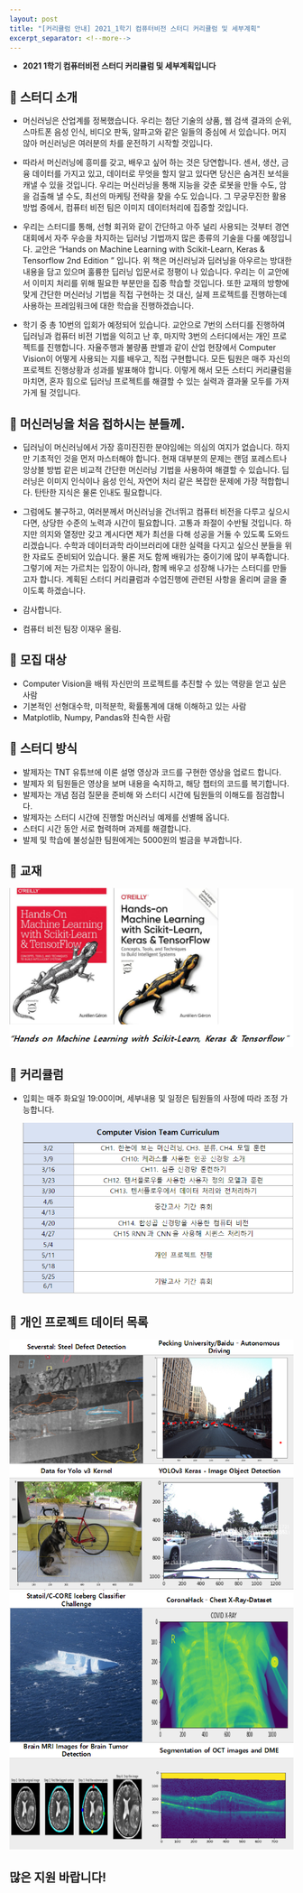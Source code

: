 ```yaml
---
layout: post
title: "[커리큘럼 안내] 2021_1학기 컴퓨터비전 스터디 커리큘럼 및 세부계획"
excerpt_separator: <!--more-->
---
```


- **2021 1학기 컴퓨터비전 스터디 커리큘럼 및 세부계획입니다**
<!--more-->

## 🔔 스터디 소개

-  머신러닝은 산업계를 정복했습니다. 우리는 첨단 기술의 상품, 웹 검색 결과의 순위, 스마트폰 음성 인식, 비디오 판독, 알파고와 같은 일들의 중심에 서 있습니다. 머지않아 머신러닝은 여러분의 차를 운전하기 시작할 것입니다. 
- 따라서 머신러닝에 흥미를 갖고, 배우고 싶어 하는 것은 당연합니다. 센서, 생산, 금융 데이터를 가지고 있고, 데이터로 무엇을 할지 알고 있다면 당신은 숨겨진 보석을 캐낼 수 있을 것입니다. 우리는 머신러닝을 통해 지능을 갖춘 로봇을 만들 수도, 암을 검출해 낼 수도, 최선의 마케팅 전략을 찾을 수도 있습니다. 그 무궁무진한 활용방법 중에서, 컴퓨터 비전 팀은 이미지 데이터처리에 집중할 것입니다.
- 우리는 스터디를 통해, 선형 회귀와 같이 간단하고 아주 널리 사용되는 것부터 경연 대회에서 자주 우승을 차지하는 딥러닝 기법까지 많은 종류의 기술을 다룰 예정입니다. 교안은 “Hands on Machine Learning with Scikit-Learn, Keras & Tensorflow 2nd Edition ” 입니다. 위 책은 머신러닝과 딥러닝을 아우르는 방대한 내용을 담고 있으며 훌륭한 딥러닝 입문서로 정평이 나 있습니다. 우리는 이 교안에서 이미지 처리를 위해 필요한 부분만을 집중 학습할 것입니다. 또한 교재의 방향에 맞게 간단한 머신러닝 기법을 직접 구현하는 것 대신, 실제 프로젝트를 진행하는데 사용하는 프레임워크에 대한 학습을 진행하겠습니다. 

- 학기 중 총 10번의 입회가 예정되어 있습니다. 교안으로 7번의 스터디를 진행하여 딥러닝과 컴퓨터 비전 기법을 익히고 난 후, 마지막 3번의 스터디에서는 개인 프로젝트를 진행합니다. 자율주행과 불량품 판별과 같이 산업 현장에서 Computer Vision이 어떻게 사용되는 지를 배우고, 직접 구현합니다. 모든 팀원은 매주 자신의 프로젝트 진행상황과 성과를 발표해야 합니다. 이렇게 해서 모든 스터디 커리큘럼을 마치면, 혼자 힘으로 딥러닝 프로젝트를 해결할 수 있는 실력과 결과물 모두를 가져가게 될 것입니다.


## 🔔 머신러닝을 처음 접하시는 분들께.

- 딥러닝이 머신러닝에서 가장 흥미진진한 분야임에는 의심의 여지가 없습니다. 하지만 기초적인 것을 먼저 마스터해야 합니다. 현재 대부분의 문제는 랜덤 포레스트나 앙상블 방법 같은 비교적 간단한 머신러닝 기법을 사용하여 해결할 수 있습니다. 딥러닝은 이미지 인식이나 음성 인식, 자연어 처리 같은 복잡한 문제에 가장 적합합니다. 탄탄한 지식은 물론 인내도 필요합니다.
- 그럼에도 불구하고, 여러분께서 머신러닝을 건너뛰고 컴퓨터 비전을 다루고 싶으시다면, 상당한 수준의 노력과 시간이 필요합니다. 고통과 좌절이 수반될 것입니다. 하지만 의지와 열정만 갖고 계시다면 제가 최선을 다해 성공을 거둘 수 있도록 도와드리겠습니다. 수학과 데이터과학 라이브러리에 대한 실력을 다지고 싶으신 분들을 위한 자료도 준비되어 있습니다. 물론 저도 함께 배워가는 중이기에 많이 부족합니다. 그렇기에 저는 가르치는 입장이 아니라, 함께 배우고 성장해 나가는 스터디를 만들고자 합니다. 계획된 스터디 커리큘럼과 수업진행에 관련된 사항을 올리며 글을 줄이도록 하겠습니다.
- 감사합니다.

- 컴퓨터 비전 팀장 이재우 올림.


## 🔔 모집 대상

- Computer Vision을 배워 자신만의 프로젝트를 추진할 수 있는 역량을 얻고 싶은 사람
- 기본적인 선형대수학, 미적분학, 확률통계에 대해 이해하고 있는 사람
- Matplotlib, Numpy, Pandas와 친숙한 사람


## 🔔 스터디 방식

- 발제자는 TNT 유튜브에 이론 설명 영상과 코드를 구현한 영상을 업로드 합니다.
- 발제자 외 팀원들은 영상을 보며 내용을 숙지하고, 해당 챕터의 코드를 복기합니다.
- 발제자는 개념 점검 질문을 준비해 와 스터디 시간에 팀원들의 이해도를 점검합니다.
- 발제자는 스터디 시간에 진행할 머신러닝 예제를 선별해 옵니다.
- 스터디 시간 동안 서로 협력하며 과제를 해결합니다. 
- 발제 및 학습에 불성실한 팀원에게는 5000원의 벌금을 부과합니다. 
  
  
## 🔔 교재

  <img src="/assets/img/2021_1_curriculum/cvb.PNG">


## 🔔 커리큘럼

- 입회는 매주 화요일 19:00이며, 세부내용 및 일정은 팀원들의 사정에 따라 조정 가능합니다.

  <img src="/assets/img/2021_1_curriculum/cvc.PNG">


## 🔔 개인 프로젝트 데이터 목록

  <img src="/assets/img/2021_1_curriculum/cv1.PNG">
  <img src="/assets/img/2021_1_curriculum/cv2.PNG">





## 많은 지원 바랍니다!
